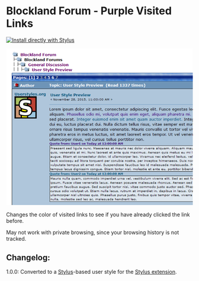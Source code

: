 # Blockland Forum - Purple Visited Links

[![Install directly with Stylus](https://img.shields.io/badge/Install%20directly%20with-Stylus-00adad.svg)](https://raw.githubusercontent.com/dargereldren/userstyles/master/Blockland%20Forum%20-%20Purple%20Visited%20Links/blf-visited-links.user.styl)

![With the style applied](121239_after.png)

Changes the color of visited links to see if you have already clicked the link before.

May not work with private browsing, since your browsing history is not tracked.

## Changelog:

1.0.0: Converted to a [Stylus](http://stylus-lang.com/)-based user style for the [Stylus extension](http://add0n.com/stylus.html).